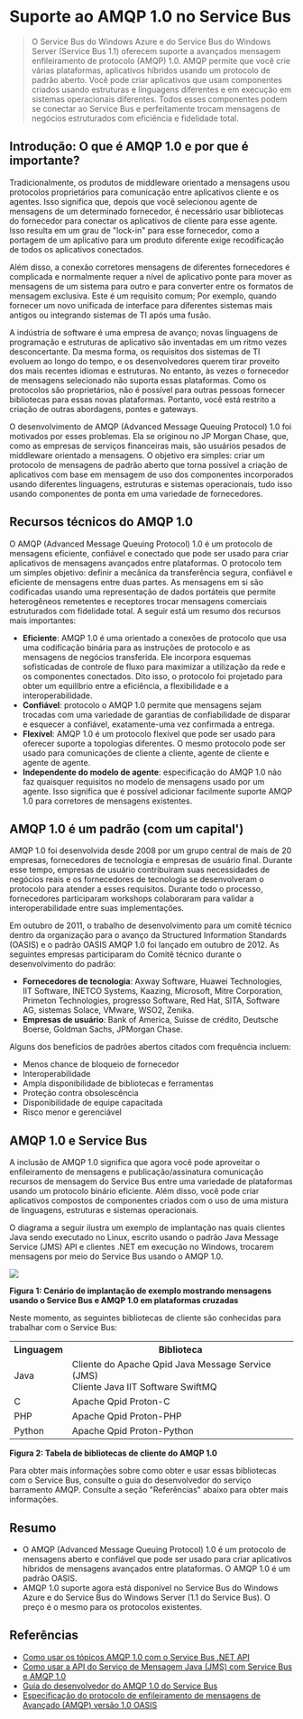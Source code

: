 # Suporte ao AMQP 1.0 no Service Bus


>O Service Bus do Windows Azure e do Service Bus do Windows Server (Service Bus 1.1) oferecem suporte a avançados mensagem enfileiramento de protocolo (AMQP) 1.0. AMQP permite que você crie várias plataformas, aplicativos híbridos usando um protocolo de padrão aberto. Você pode criar aplicativos que usam componentes criados usando estruturas e linguagens diferentes e em execução em sistemas operacionais diferentes. Todos esses componentes podem se conectar ao Service Bus e perfeitamente trocam mensagens de negócios estruturados com eficiência e fidelidade total.

## Introdução: O que é AMQP 1.0 e por que é importante?

Tradicionalmente, os produtos de middleware orientado a mensagens usou protocolos proprietários para comunicação entre aplicativos cliente e os agentes. Isso significa que, depois que você selecionou agente de mensagens de um determinado fornecedor, é necessário usar bibliotecas do fornecedor para conectar os aplicativos de cliente para esse agente. Isso resulta em um grau de "lock-in" para esse fornecedor, como a portagem de um aplicativo para um produto diferente exige recodificação de todos os aplicativos conectados. 

Além disso, a conexão corretores mensagens de diferentes fornecedores é complicada e normalmente requer a nível de aplicativo ponte para mover as mensagens de um sistema para outro e para converter entre os formatos de mensagem exclusiva. Este é um requisito comum; Por exemplo, quando fornecer um novo unificada de interface para diferentes sistemas mais antigos ou integrando sistemas de TI após uma fusão.

A indústria de software é uma empresa de avanço; novas linguagens de programação e estruturas de aplicativo são inventadas em um ritmo vezes desconcertante. Da mesma forma, os requisitos dos sistemas de TI evoluem ao longo do tempo, e os desenvolvedores querem tirar proveito dos mais recentes idiomas e estruturas. No entanto, às vezes o fornecedor de mensagens selecionado não suporta essas plataformas. Como os protocolos são proprietários, não é possível para outras pessoas fornecer bibliotecas para essas novas plataformas. Portanto, você está restrito a criação de outras abordagens, pontes e gateways.

O desenvolvimento de AMQP (Advanced Message Queuing Protocol) 1.0 foi motivados por esses problemas. Ela se originou no JP Morgan Chase, que, como as empresas de serviços financeiras mais, são usuários pesados de middleware orientado a mensagens. O objetivo era simples: criar um protocolo de mensagens de padrão aberto que torna possível a criação de aplicativos com base em mensagem de uso dos componentes incorporados usando diferentes linguagens, estruturas e sistemas operacionais, tudo isso usando componentes de ponta em uma variedade de fornecedores.

## Recursos técnicos do AMQP 1.0

O AMQP (Advanced Message Queuing Protocol) 1.0 é um protocolo de mensagens eficiente, confiável e conectado que pode ser usado para criar aplicativos de mensagens avançados entre plataformas. O protocolo tem um simples objetivo: definir a mecânica da transferência segura, confiável e eficiente de mensagens entre duas partes. As mensagens em si são codificadas usando uma representação de dados portáteis que permite heterogêneos remetentes e receptores trocar mensagens comerciais estruturados com fidelidade total. A seguir está um resumo dos recursos mais importantes:

*    **Eficiente**: AMQP 1.0 é uma orientado a conexões de protocolo que usa uma codificação binária para as instruções de protocolo e as mensagens de negócios transferida. Ele incorpora esquemas sofisticadas de controle de fluxo para maximizar a utilização da rede e os componentes conectados. Dito isso, o protocolo foi projetado para obter um equilíbrio entre a eficiência, a flexibilidade e a interoperabilidade.
*    **Confiável**: protocolo o AMQP 1.0 permite que mensagens sejam trocadas com uma variedade de garantias de confiabilidade de disparar e esquecer a confiável, exatamente-uma vez confirmada a entrega.
*    **Flexível**: AMQP 1.0 é um protocolo flexível que pode ser usado para oferecer suporte a topologias diferentes. O mesmo protocolo pode ser usado para comunicações de cliente a cliente, agente de cliente e agente de agente.
*    **Independente do modelo de agente**: especificação do AMQP 1.0 não faz quaisquer requisitos no modelo de mensagens usado por um agente. Isso significa que é possível adicionar facilmente suporte AMQP 1.0 para corretores de mensagens existentes.

## AMQP 1.0 é um padrão (com um capital')

AMQP 1.0 foi desenvolvida desde 2008 por um grupo central de mais de 20 empresas, fornecedores de tecnologia e empresas de usuário final. Durante esse tempo, empresas de usuário contribuíram suas necessidades de negócios reais e os fornecedores de tecnologia se desenvolveram o protocolo para atender a esses requisitos. Durante todo o processo, fornecedores participaram workshops colaboraram para validar a interoperabilidade entre suas implementações.

Em outubro de 2011, o trabalho de desenvolvimento para um comitê técnico dentro da organização para o avanço da Structured Information Standards (OASIS) e o padrão OASIS AMQP 1.0 foi lançado em outubro de 2012. As seguintes empresas participaram do Comitê técnico durante o desenvolvimento do padrão:

*    **Fornecedores de tecnologia**: Axway Software, Huawei Technologies, IIT Software, INETCO Systems, Kaazing, Microsoft, Mitre Corporation, Primeton Technologies, progresso Software, Red Hat, SITA, Software AG, sistemas Solace, VMware, WSO2, Zenika.
*    **Empresas de usuário**: Bank of America, Suisse de crédito, Deutsche Boerse, Goldman Sachs, JPMorgan Chase.

Alguns dos benefícios de padrões abertos citados com frequência incluem:

*    Menos chance de bloqueio de fornecedor
*    Interoperabilidade
*    Ampla disponibilidade de bibliotecas e ferramentas
*    Proteção contra obsolescência
*    Disponibilidade de equipe capacitada
*    Risco menor e gerenciável

## AMQP 1.0 e Service Bus

A inclusão de AMQP 1.0 significa que agora você pode aproveitar o enfileiramento de mensagens e publicação/assinatura comunicação recursos de mensagem do Service Bus entre uma variedade de plataformas usando um protocolo binário eficiente. Além disso, você pode criar aplicativos compostos de componentes criados com o uso de uma mistura de linguagens, estruturas e sistemas operacionais.

O diagrama a seguir ilustra um exemplo de implantação nas quais clientes Java sendo executado no Linux, escrito usando o padrão Java Message Service (JMS) API e clientes .NET em execução no Windows, trocarem mensagens por meio do Service Bus usando o AMQP 1.0.

![][0]

**Figura 1: Cenário de implantação de exemplo mostrando mensagens usando o Service Bus e AMQP 1.0 em plataformas cruzadas**

Neste momento, as seguintes bibliotecas de cliente são conhecidas para trabalhar com o Service Bus:

<table>
  <tr>
    <th>Linguagem</th>
    <th>Biblioteca</th>
  </tr>
  <tr>
    <td>Java</td>
    <td>Cliente do Apache Qpid Java Message Service (JMS)<br/>
        Cliente Java IIT Software SwiftMQ</td>
  </tr>
  <tr>
    <td>C</td>
    <td>Apache Qpid Proton-C</td>
  </tr>
  <tr>
    <td>PHP</td>
    <td>Apache Qpid Proton-PHP</td>
  </tr>
  <tr>
    <td>Python</td>
    <td>Apache Qpid Proton-Python</td>
  </tr>

</table>


**Figura 2: Tabela de bibliotecas de cliente do AMQP 1.0**

Para obter mais informações sobre como obter e usar essas bibliotecas com o Service Bus, consulte o guia do desenvolvedor do serviço barramento AMQP. Consulte a seção "Referências" abaixo para obter mais informações.

## Resumo

*    O AMQP (Advanced Message Queuing Protocol) 1.0 é um protocolo de mensagens aberto e confiável que pode ser usado para criar aplicativos híbridos de mensagens avançados entre plataformas. O AMQP 1.0 é um padrão OASIS.
*    AMQP 1.0 suporte agora está disponível no Service Bus do Windows Azure e do Service Bus do Windows Server (1.1 do Service Bus). O preço é o mesmo para os protocolos existentes.

## Referências

*    [Como usar os tópicos AMQP 1.0 com o Service Bus .NET API](http://aka.ms/lym3vk)
*    [Como usar a API do Serviço de Mensagem Java (JMS) com Service Bus e AMQP 1.0](http://aka.ms/ll1fm3)
*    [Guia do desenvolvedor do AMQP 1.0 do Service Bus](http://msdn.microsoft.com/pt-br/library/windowsazure/jj841071.aspx)
*    [Especificação do protocolo de enfileiramento de mensagens de Avançado (AMQP) versão 1.0 OASIS](http://docs.oasis-open.org/amqp/core/v1.0/os/amqp-core-complete-v1.0-os.pdf)

[0]: ./media/service-bus-amqp-overview/Example1.png


